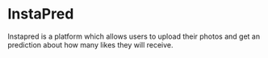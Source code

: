 # InstaPred

Instapred is a platform which allows users to upload their photos and get an prediction about how many likes they will receive.